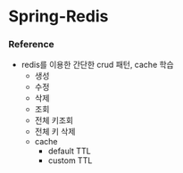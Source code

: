 # Spring-Redis 

### Reference
- redis를 이용한 간단한 crud 패턴, cache 학습
  - 생성
  - 수정
  - 삭제
  - 조회
  - 전체 키조회
  - 전체 키 삭제
  - cache
    - default TTL
    - custom TTL
